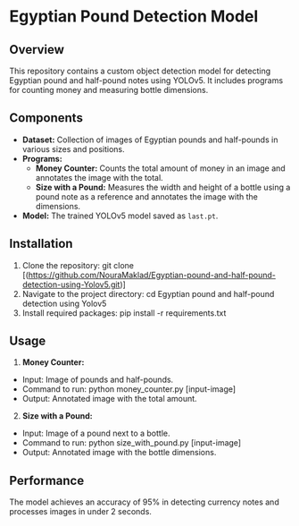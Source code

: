 # Egyptian Pound Detection Model

## Overview
This repository contains a custom object detection model for detecting Egyptian pound and half-pound notes using YOLOv5. It includes programs for counting money and measuring bottle dimensions.

## Components
- **Dataset:** Collection of images of Egyptian pounds and half-pounds in various sizes and positions.
- **Programs:**
  - **Money Counter:** Counts the total amount of money in an image and annotates the image with the total.
  - **Size with a Pound:** Measures the width and height of a bottle using a pound note as a reference and annotates the image with the dimensions.
- **Model:** The trained YOLOv5 model saved as `last.pt`.

## Installation
1. Clone the repository:
   git clone [(https://github.com/NouraMaklad/Egyptian-pound-and-half-pound-detection-using-Yolov5.git)]
2. Navigate to the project directory:
   cd Egyptian pound and half-pound detection using Yolov5
3. Install required packages:
   pip install -r requirements.txt
## Usage
1. **Money Counter:**
 - Input: Image of pounds and half-pounds.
 - Command to run:
      python money_counter.py [input-image]
 - Output: Annotated image with the total amount.
2. **Size with a Pound:**
 - Input: Image of a pound next to a bottle.
 - Command to run:
      python size_with_pound.py [input-image]
 - Output: Annotated image with the bottle dimensions.
## Performance
The model achieves an accuracy of 95% in detecting currency notes and processes images in under 2 seconds.
